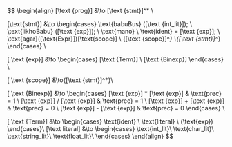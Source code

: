 $$
\begin{align}
[\text {prog}] &\to [\text {stmt}]^* \\

[\text{stmt}] &\to
\begin{cases}
\text{babuBus} ([\text {int\_lit}]); \\
\text{likhoBabu} ([\text {exp}]); \\
\text{mano} \ \text{ident} = [\text {exp}]; \\
\text{agar}([\text{Expr}])[\text{scope}]
\\
{[\text {scope}]^*}
\\{[\text {stmt}]^*}
\end{cases} \\

[ \text {exp}] &\to
\begin{cases}
[\text {Term}] \\
[\text {Binexp}]
\end{cases} \\

[ \text {scope}] &\to{[\text {stmt}]^*}\\


[ \text {Binexp}] &\to
\begin{cases}
[\text {exp}] * [\text {exp}] & \text{prec} = 1 \\
[\text {exp}] / [\text {exp}] & \text{prec} = 1 \\
[\text {exp}] + [\text {exp}] & \text{prec} = 0 \\
[\text {exp}] - [\text {exp}] & \text{prec} = 0
\end{cases} \\

[ \text {Term}] &\to
\begin{cases}
\text{ident} \\
\text{literal} \\
(\text{exp})
\end{cases}\\
[\text literal] &\to \begin{cases}
\text{int\_lit}\\
\text{char\_lit}\\
\text{string\_lit}\\
\text{float\_lit}\\
\end{cases}
\end{align}
$$